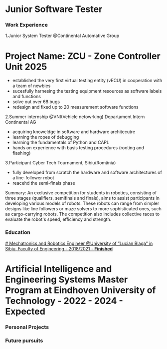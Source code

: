 # Junior Software Tester 

### Work Experience
1.Junior System Tester @Continental Automative Group
 # Project Name: ZCU - Zone Controller Unit 2025
- established the very first virtual testing entity (vECU) in cooperation with a team of newbies
- sucesfully harnesing the testing equipment resources as software labels and functions
- solve out over 68 bugs
- redesign and fixed up to 20 measurement software functions
  
2.Summer internship  @VNI(Vehicle netowrking) Departament Intern Continental AG
- acquiring knoweldge in software and hardware architecutre
- learning the ropes of debugging
- learning the fundamentals of Python and CAPL
- hands on experience with basis testing procedures (rooting and flashing)

3.Participant Cyber Tech Tournament, Sibiu(România)
- fully developed from scratch the hardware and software architectures of a line-follower robot
- reacehd the semi-finals phase

Summary: An exclusive competition for students in robotics, consisting of three stages (qualifiers, semifinals and
finals), aims to assist participants in developing various models of robots. These robots can range from simpler designs
like line followers or maze solvers to more sophisticated ones, such as cargo-carrying robots. The competition also
includes collective races to evaluate the robot's speed, efficiency and strength.

### Education
<ins># Mechatronics and Robotics Engineer @University of ”Lucian Blaga” in Sibiu, Faculty of Engineering - 2018/2021 - **Finished**</ins>
# Artificial Intelligence and Engineering Systems Master Program at Eindhoven University of Technology - 2022 - 2024 - **Expected**

### Personal Projects 

### Future pursuits   
  
